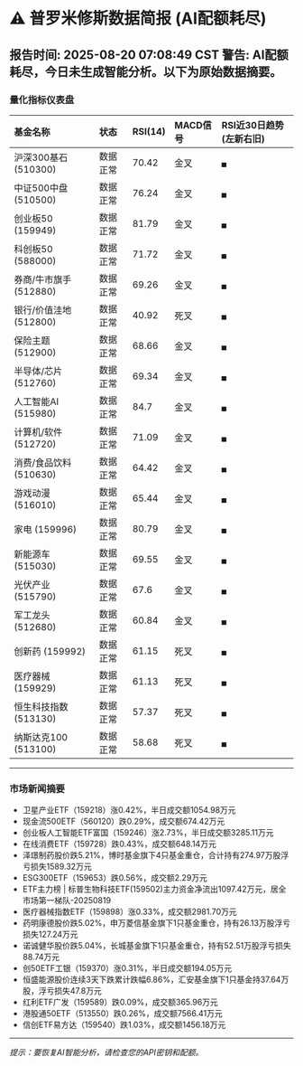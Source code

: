 # ⚠️ 普罗米修斯数据简报 (AI配额耗尽)
**报告时间:** 2025-08-20 07:08:49 CST
**警告:** AI配额耗尽，今日未生成智能分析。以下为原始数据摘要。
---
### 量化指标仪表盘
| 基金名称 | 状态 | RSI(14) | MACD信号 | RSI近30日趋势 (左新右旧) |
| :--- | :--- | :--- | :--- | :--- |
| 沪深300基石 (510300) | 数据正常 | 70.42 | 金叉 | `▄` |
| 中证500中盘 (510500) | 数据正常 | 76.24 | 金叉 | `▄` |
| 创业板50 (159949) | 数据正常 | 81.79 | 金叉 | `▄` |
| 科创板50 (588000) | 数据正常 | 71.72 | 金叉 | `▄` |
| 券商/牛市旗手 (512880) | 数据正常 | 69.26 | 金叉 | `▄` |
| 银行/价值洼地 (512800) | 数据正常 | 40.92 | 死叉 | `▄` |
| 保险主题 (512900) | 数据正常 | 68.66 | 金叉 | `▄` |
| 半导体/芯片 (512760) | 数据正常 | 69.34 | 金叉 | `▄` |
| 人工智能AI (515980) | 数据正常 | 84.7 | 金叉 | `▄` |
| 计算机/软件 (512720) | 数据正常 | 71.09 | 金叉 | `▄` |
| 消费/食品饮料 (510630) | 数据正常 | 64.42 | 金叉 | `▄` |
| 游戏动漫 (516010) | 数据正常 | 65.44 | 金叉 | `▄` |
| 家电 (159996) | 数据正常 | 80.79 | 金叉 | `▄` |
| 新能源车 (515030) | 数据正常 | 69.55 | 金叉 | `▄` |
| 光伏产业 (515790) | 数据正常 | 67.6 | 金叉 | `▄` |
| 军工龙头 (512680) | 数据正常 | 60.84 | 金叉 | `▄` |
| 创新药 (159992) | 数据正常 | 61.15 | 死叉 | `▄` |
| 医疗器械 (159929) | 数据正常 | 61.13 | 死叉 | `▄` |
| 恒生科技指数 (513130) | 数据正常 | 57.37 | 死叉 | `▄` |
| 纳斯达克100 (513100) | 数据正常 | 58.68 | 死叉 | `▄` |

---
### 市场新闻摘要

- 卫星产业ETF（159218）涨0.42%，半日成交额1054.98万元
- 现金流500ETF（560120）跌0.29%，成交额674.42万元
- 创业板人工智能ETF富国（159246）涨2.73%，半日成交额3285.11万元
- 在线消费ETF（159728）跌0.43%，成交额648.14万元
- 泽璟制药股价跌5.21%，博时基金旗下4只基金重仓，合计持有274.97万股浮亏损失1589.32万元
- ESG300ETF（159653）跌0.56%，成交额2.29万元
- ETF主力榜 | 标普生物科技ETF(159502)主力资金净流出1097.42万元，居全市场第一梯队-20250819
- 医疗器械指数ETF（159898）涨0.33%，成交额2981.70万元
- 药明康德股价跌5.02%，申万菱信基金旗下1只基金重仓，持有26.13万股浮亏损失127.24万元
- 诺诚健华股价跌5.04%，长城基金旗下1只基金重仓，持有52.51万股浮亏损失88.74万元
- 创50ETF工银（159370）涨0.31%，半日成交额194.05万元
- 恒盛能源股价连续3天下跌累计跌幅6.86%，汇安基金旗下1只基金持37.64万股，浮亏损失47.8万元
- 红利ETF广发（159589）跌0.09%，成交额365.96万元
- 港股通50ETF（513550）跌0.26%，成交额7566.41万元
- 信创ETF易方达（159540）跌1.03%，成交额1456.18万元
---
*提示：要恢复AI智能分析，请检查您的API密钥和配额。*